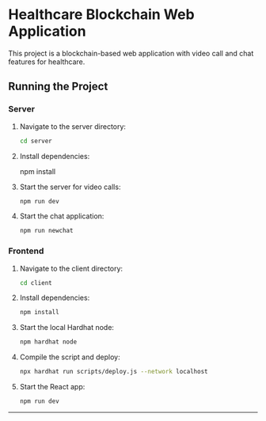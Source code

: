 # Healthcare Blockchain Web Application

This project is a blockchain-based web application with video call and chat features for healthcare.

## Running the Project

### Server

1. Navigate to the server directory:

    ```bash
    cd server
    ```

2. Install dependencies:

    npm install


3. Start the server for video calls:

    ```bash
    npm run dev
    ```

4. Start the chat application:

    ```bash
    npm run newchat
    ```

### Frontend

1. Navigate to the client directory:

    ```bash
    cd client
    ```

2. Install dependencies:

    ```bash
    npm install
    ```

3. Start the local Hardhat node:

    ```bash
    npm hardhat node
    ```

4. Compile the script and deploy:

    ```bash
    npx hardhat run scripts/deploy.js --network localhost
    ```

5. Start the React app:

    ```bash
    npm run dev
    ```

---

